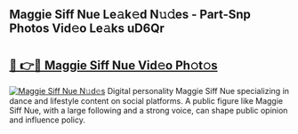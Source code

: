 ## Maggie Siff Nue Le𝚊k𝚎d N𝚞𝚍es - Part-Snp Photos Vid𝚎o Le𝚊ks uD6Qr

# <h2><a href="http://fb33k7.evod.top/?m=Maggie+Siff+Nue">🔗 👉🔴 Maggie Siff Nue Vid𝚎o Ph𝚘t𝚘s</a></h2>

[![Maggie Siff Nue N𝚞d𝚎s](https://i.imgur.com/8V9OHl7.gif)](http://fb33k7.evod.top/?m=Maggie+Siff+Nue)
Digital personality Maggie Siff Nue specializing in dance and lifestyle content on social platforms. A public figure like Maggie Siff Nue, with a large following and a strong voice, can shape public opinion and influence policy. 
